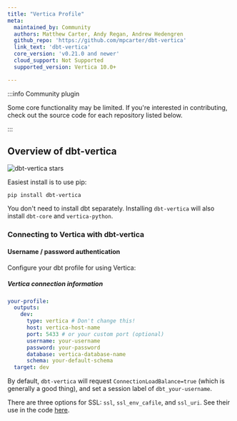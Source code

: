 ```yaml
---
title: "Vertica Profile"
meta:
  maintained_by: Community
  authors: Matthew Carter, Andy Regan, Andrew Hedengren
  github_repo: 'https://github.com/mpcarter/dbt-vertica'
  link_text: 'dbt-vertica'
  core_version: 'v0.21.0 and newer'
  cloud_support: Not Supported
  supported_version: Vertica 10.0+

---
```


:::info Community plugin

Some core functionality may be limited. If you're interested in contributing, check out the source code for each repository listed below.

:::

## Overview of dbt-vertica

<Snippet src="adapter-metadata-table" />


![dbt-vertica stars](https://img.shields.io/github/stars/mpcarter/dbt-vertica)

Easiest install is to use pip:

    pip install dbt-vertica

You don't need to install dbt separately. Installing `dbt-vertica` will also install `dbt-core` and `vertica-python`.

### Connecting to Vertica with **dbt-vertica**

#### Username / password authentication

Configure your dbt profile for using Vertica:

##### Vertica connection information

<File name='profiles.yml'>

```yaml
your-profile:
  outputs:
    dev:
      type: vertica # Don't change this!
      host: vertica-host-name
      port: 5433 # or your custom port (optional)
      username: your-username
      password: your-password
      database: vertica-database-name
      schema: your-default-schema
  target: dev
```

</File>

By default, `dbt-vertica` will request `ConnectionLoadBalance=true` (which is generally a good thing), and set a session label of `dbt_your-username`.

There are three options for SSL: `ssl`, `ssl_env_cafile`, and `ssl_uri`.
See their use in the code [here](https://github.com/mpcarter/dbt-vertica/blob/d15f925049dabd2833b4d88304edd216e3f654ed/dbt/adapters/vertica/connections.py#L72-L87).
